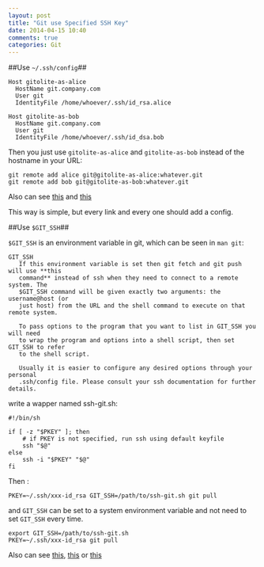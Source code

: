 ```yaml
---
layout: post
title: "Git use Specified SSH Key"
date: 2014-04-15 10:40
comments: true
categories: Git
---
```


<!-- more -->

##Use `~/.ssh/config`##

	Host gitolite-as-alice
	  HostName git.company.com
	  User git
	  IdentityFile /home/whoever/.ssh/id_rsa.alice

	Host gitolite-as-bob
	  HostName git.company.com
	  User git
	  IdentityFile /home/whoever/.ssh/id_dsa.bob

Then you just use `gitolite-as-alice` and `gitolite-as-bob` instead of the hostname in your URL:

	git remote add alice git@gitolite-as-alice:whatever.git
	git remote add bob git@gitolite-as-bob:whatever.git

Also can see [this](http://stackoverflow.com/a/7927828/1276501) and [this](http://superuser.com/a/232406/251495)

This way is simple, but every link and every one should add a config.

##Use `$GIT_SSH`##

`$GIT_SSH` is an environment variable in git, which can be seen in `man git`:

	GIT_SSH
	   If this environment variable is set then git fetch and git push will use **this
	   command** instead of ssh when they need to connect to a remote system. The
	   $GIT_SSH command will be given exactly two arguments: the username@host (or
	   just host) from the URL and the shell command to execute on that remote system.

	   To pass options to the program that you want to list in GIT_SSH you will need
	   to wrap the program and options into a shell script, then set GIT_SSH to refer
	   to the shell script.

	   Usually it is easier to configure any desired options through your personal
	   .ssh/config file. Please consult your ssh documentation for further details.

write a wapper named ssh-git.sh:

	#!/bin/sh

	if [ -z "$PKEY" ]; then
		# if PKEY is not specified, run ssh using default keyfile
		ssh "$@"
	else
		ssh -i "$PKEY" "$@"
	fi

Then :

	PKEY=~/.ssh/xxx-id_rsa GIT_SSH=/path/to/ssh-git.sh git pull

and `GIT_SSH` can be set to a system environment variable and not need to set `GIT_SSH` every time.

	export GIT_SSH=/path/to/ssh-git.sh
	PKEY=~/.ssh/xxx-id_rsa git pull

Also can see [this](http://stackoverflow.com/a/14493315/1276501), [this](http://superuser.com/a/232375/251495) or [this](http://stackoverflow.com/questions/4565700/specify-private-ssh-key-to-use-when-executing-shell-command-with-or-without-ruby)
